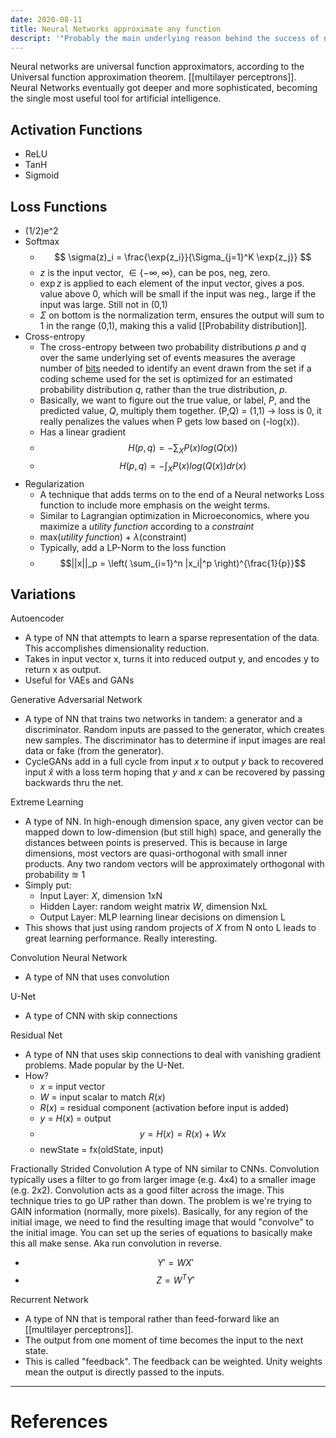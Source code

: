 ```yaml
---
date: 2020-08-11
title: Neural Networks approximate any function
descript: '"Probably the main underlying reason behind the success of neural networks is the fact that they can represent any functional combination of input and output vectors. That is to say, the will approximate any function in the universe."'
---
```



Neural networks are universal function approximators, according to the Universal function approximation theorem. [[multilayer perceptrons]]. Neural Networks eventually got deeper and more sophisticated, becoming the single most useful tool for artificial intelligence.

## Activation Functions
- ReLU
- TanH
- Sigmoid
## Loss Functions
- (1/2)e^2
- Softmax
	- $$
\sigma(z)_i = \frac{\exp{z_i}}{\Sigma_{j=1}^K \exp{z_j}}
$$
	- $z$ is the input vector, $\in \{-\infty,\infty\}$, can be pos, neg, zero.
	- $\exp{z}$ is applied to each element of the input vector, gives a pos. value above 0, which will be small if the input was neg., large if the input was large. Still not in (0,1)
	- $\Sigma$ on bottom is the normalization term, ensures the output will sum to 1 in the range (0,1), making this a valid [[Probability distribution]].
- Cross-entropy
	- The cross-entropy between two probability distributions $p$ and $q$ over the same underlying set of events measures the average number of [bits](https://en.wikipedia.org/wiki/Bit "Bit") needed to identify an event drawn from the set if a coding scheme used for the set is optimized for an estimated probability distribution $q$, rather than the true distribution, $p$.
	- Basically, we want to figure out the true value, or label, $P$, and the predicted value, $Q$, multiply them together. (P,Q) = (1,1) -> loss is 0, it really penalizes the values when P gets low based on (-log(x)).
	- Has a linear gradient
	- $$H(p,q) = - \sum_{X} P(x) log(Q(x))$$
	- $$H(p,q) = - \int_{X} P(x) log(Q(x)) dr(x)$$
- Regularization
	- A technique that adds terms on to the end of a Neural networks Loss function to include more emphasis on the weight terms.
	- Similar to Lagrangian optimization in Microeconomics, where you maximize a *utility function* according to a *constraint*
	- max(*utility function*) + $\lambda$(constraint)
	- Typically, add a LP-Norm to the loss function
	- $$||x||_p = \left( \sum_{i=1}^n |x_i|^p \right)^{\frac{1}{p}}$$


## Variations
Autoencoder
- A type of NN that attempts to learn a sparse representation of the data. This accomplishes dimensionality reduction.
- Takes in input vector x, turns it into reduced output y, and encodes y to return x as output.
- Useful for VAEs and GANs

Generative Adversarial Network
- A type of NN that trains two networks in tandem: a generator and a discriminator. Random inputs are passed to the generator, which creates new samples. The discriminator has to determine if input images are real data or fake (from the generator).
- CycleGANs add in a full cycle from input $x$ to output $y$ back to recovered input $\hat{x}$ with a loss term hoping that $y$ and $x$ can be recovered by passing backwards thru the net.

Extreme Learning
- A type of NN. In high-enough dimension space, any given vector can be mapped down to low-dimension (but still high) space, and generally the distances between points is preserved. This is because in large dimensions, most vectors are quasi-orthogonal with small inner products. Any two random vectors will be approximately orthogonal with probability $\approxeq$ 1
- Simply put:
	- Input Layer: $X$, dimension 1xN
	- Hidden Layer: random weight matrix $W$, dimension NxL
	- Output Layer: MLP learning linear decisions on dimension L
- This shows that just using random projects of $X$ from N onto L leads to great learning performance. Really interesting.

Convolution Neural Network
- A type of NN that uses convolution

U-Net
- A type of CNN with skip connections

Residual Net
- A type of NN that uses skip connections to deal with vanishing gradient problems. Made popular by the U-Net.
- How?
	- $x$ = input vector
	- $W$ = input scalar to match $R(x)$
	- $R(x)$ = residual component (activation before input is added)
	- $y$ = $H(x)$ = output
	- $$ y = H(x) = R(x) + Wx $$
	- newState = fx(oldState, input)

Fractionally Strided Convolution
	A type of NN similar to CNNs. Convolution typically uses a filter to go from larger image (e.g. 4x4) to a smaller image (e.g. 2x2). Convolution acts as a good filter across the image. This technique tries to go UP rather than down. The problem is we're trying to GAIN information (normally, more pixels). Basically, for any region of the initial image, we need to find the resulting image that would "convolve" to the initial image. You can set up the series of equations to basically make this all make sense. Aka run convolution in reverse.
- $$ Y' = W X' $$
- $$ Z = W^T Y'$$

Recurrent Network
- A type of NN that is temporal rather than feed-forward like an [[multilayer perceptrons]].
- The output from one moment of time becomes the input to the next state. 
- This is called "feedback". The feedback can be weighted. Unity weights mean the output is directly passed to the inputs.



---
# References

